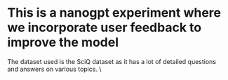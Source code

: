 # This is a nanogpt experiment where we incorporate user feedback to improve the model
The dataset used is the SciQ dataset as it has a lot of detailed questions and answers on various topics. \\

